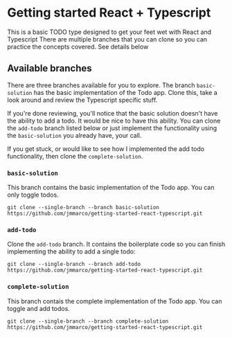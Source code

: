# Getting started React + Typescript
This is a basic TODO type designed to get your feet wet with React and Typescript
There are multiple branches that you can clone so you can practice the concepts covered. See details below

## Available branches
There are three branches available for you to explore. The branch `basic-solution` has the basic implementation of the Todo app.
Clone this, take a look around and review the Typescript specific stuff.

If you're done reviewing, you'll notice that the basic solution doesn't have the ability to add a todo. 
It would be nice to have this ability. You can clone the `add-todo` branch listed below or just implement the functionality using the `basic-solution` you already have, your call.

If you get stuck, or would like to see how I implemented the add todo functionality, then clone the `complete-solution`. 

### `basic-solution`
This branch contains the basic implementation of the Todo app. You can only toggle todos.
```
git clone --single-branch --branch basic-solution https://github.com/jmmarco/getting-started-react-typescript.git
```

### `add-todo`
Clone the `add-todo` branch. It contains the boilerplate code so you can finish implementing the ability to add a single todo:
```
git clone --single-branch --branch add-todo https://github.com/jmmarco/getting-started-react-typescript.git
```

### `complete-solution`
This branch contais the complete implementation of the Todo app. You can toggle and add todos. 
```
git clone --single-branch --branch complete-solution https://github.com/jmmarco/getting-started-react-typescript.git
```

